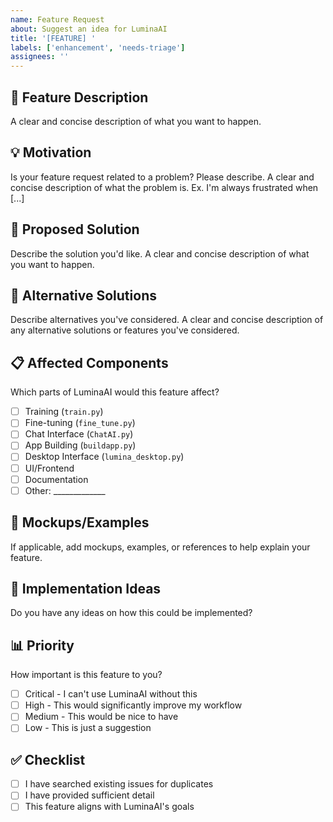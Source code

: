 ```yaml
---
name: Feature Request
about: Suggest an idea for LuminaAI
title: '[FEATURE] '
labels: ['enhancement', 'needs-triage']
assignees: ''
---
```


## 🚀 Feature Description
A clear and concise description of what you want to happen.

## 💡 Motivation
Is your feature request related to a problem? Please describe.
A clear and concise description of what the problem is. Ex. I'm always frustrated when [...]

## 🎯 Proposed Solution
Describe the solution you'd like.
A clear and concise description of what you want to happen.

## 🔄 Alternative Solutions
Describe alternatives you've considered.
A clear and concise description of any alternative solutions or features you've considered.

## 📋 Affected Components
Which parts of LuminaAI would this feature affect?
- [ ] Training (`train.py`)
- [ ] Fine-tuning (`fine_tune.py`)
- [ ] Chat Interface (`ChatAI.py`)
- [ ] App Building (`buildapp.py`)
- [ ] Desktop Interface (`lumina_desktop.py`)
- [ ] UI/Frontend
- [ ] Documentation
- [ ] Other: _____________

## 🎨 Mockups/Examples
If applicable, add mockups, examples, or references to help explain your feature.

## 🔧 Implementation Ideas
Do you have any ideas on how this could be implemented?

## 📊 Priority
How important is this feature to you?
- [ ] Critical - I can't use LuminaAI without this
- [ ] High - This would significantly improve my workflow  
- [ ] Medium - This would be nice to have
- [ ] Low - This is just a suggestion

## ✅ Checklist
- [ ] I have searched existing issues for duplicates
- [ ] I have provided sufficient detail
- [ ] This feature aligns with LuminaAI's goals